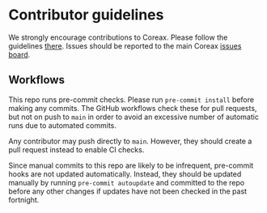 # Contributor guidelines

We strongly encourage contributions to Coreax. Please follow the guidelines
[there](https://github.com/gchq/coreax/blob/main/CONTRIBUTING.md). Issues should be
reported to the main Coreax [issues board](https://github.com/gchq/coreax/issues).

## Workflows

This repo runs pre-commit checks. Please run `pre-commit install` before making any
commits. The GitHub workflows check these for pull requests, but not on push to `main`
in order to avoid an excessive number of automatic runs due to automated commits.

Any contributor may push directly to `main`. However, they should create a pull request
instead to enable CI checks.

Since manual commits to this repo are likely to be infrequent, pre-commit hooks are not
updated automatically. Instead, they should be updated manually by running
`pre-commit autoupdate` and committed to the repo before any other changes if updates
have not been checked in the past fortnight.
